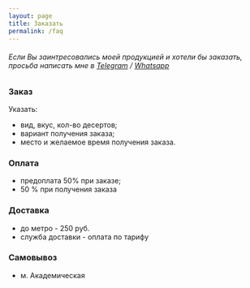 ```yaml
---
layout: page
title: Заказать
permalink: /faq
---
```







<h6 class="has-text-align-center">Если Вы заинтресовались моей продукцией и хотели бы заказать, просьба написать мне в <a href="https://t.me/flylice">Telegram</a> / <a href="https://wa.me/79955003725">Whatsapp</a></h6>

### Заказ
Указать:
- вид, вкус, кол-во десертов;
- вариант получения заказа;
- место  и желаемое время получения заказа.

### Оплата
- предоплата 50% при заказе;
- 50 % при получения заказа

### Доставка
- до метро - 250 руб.
- служба доставки - оплата по тарифу

### Самовывоз
- м. Академическая